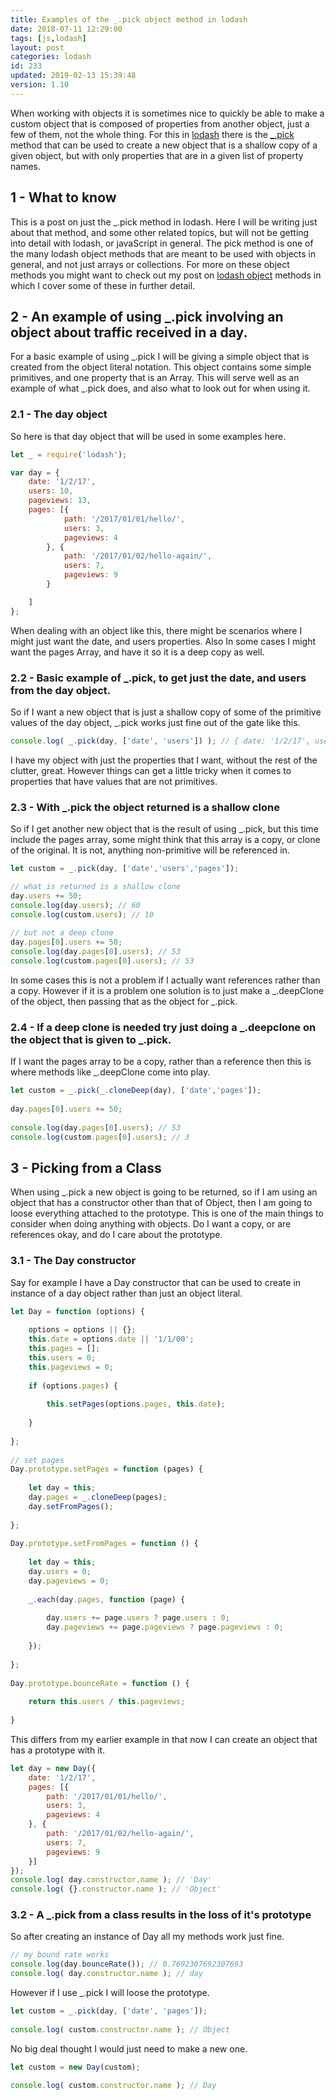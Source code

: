 ```yaml
---
title: Examples of the _.pick object method in lodash
date: 2018-07-11 12:29:00
tags: [js,lodash]
layout: post
categories: lodash
id: 233
updated: 2019-02-13 15:39:48
version: 1.10
---
```


When working with objects it is sometimes nice to quickly be able to make a custom object that is composed of properties from another object, just a few of them, not the whole thing. For this in [lodash](https://lodash.com/) there is the [\_.pick](https://lodash.com/docs/4.17.10#pick) method that can be used to create a new object that is a shallow copy of a given object, but with only properties that are in a given list of property names.


<!-- more -->

## 1 - What to know

This is a post on just the \_.pick method in lodash. Here I will be writing just about that method, and some other related topics, but will not be getting into detail with lodash, or javaScript in general. The pick method is one of the many lodash object methods that are meant to be used with objects in general, and not just arrays or collections. For more on these object methods you might want to check out my post on [lodash object](/2019/02/13/lodash_object/) methods in which I cover some of these in further detail.

## 2 - An example of using \_.pick involving an object about traffic received in a day.

For a basic example of using \_.pick I will be giving a simple object that is created from the object literal notation. This object contains some simple primitives, and one property that is an Array. This will serve well as an example of what \_.pick does, and also what to look out for when using it.

### 2.1 - The day object

So here is that day object that will be used in some examples here.

```js
let _ = require('lodash');

var day = {
    date: '1/2/17',
    users: 10,
    pageviews: 13,
    pages: [{
            path: '/2017/01/01/hello/',
            users: 3,
            pageviews: 4
        }, {
            path: '/2017/01/02/hello-again/',
            users: 7,
            pageviews: 9
        }

    ]
};
```

When dealing with an object like this, there might be scenarios where I might just want the date, and users properties. Also In some cases I might want the pages Array, and have it so it is a deep copy as well.

### 2.2 - Basic example of \_.pick, to get just the date, and users from the day object.

So if I want a new object that is just a shallow copy of some of the primitive values of the day object, \_.pick works just fine out of the gate like this.

```js
console.log( _.pick(day, ['date', 'users']) ); // { date: '1/2/17', users: 10 }
```

I have my object with just the properties that I want, without the rest of the clutter, great. However things can get a little tricky when it comes to properties that have values that are not primitives.

### 2.3 - With \_.pick the object returned is a shallow clone

So if I get another new object that is the result of using \_.pick, but this time include the pages array, some might think that this array is a copy, or clone of the original. It is not, anything non-primitive will be referenced in.

```js
let custom = _.pick(day, ['date','users','pages']);

// what is returned is a shallow clone
day.users += 50;
console.log(day.users); // 60
console.log(custom.users); // 10
 
// but not a deep clone
day.pages[0].users += 50;
console.log(day.pages[0].users); // 53
console.log(custom.pages[0].users); // 53
```

In some cases this is not a problem if I actually want references rather than a copy. However if it is a problem one solution is to just make a \_.deepClone of the object, then passing that as the object for \_.pick.

### 2.4 - If a deep clone is needed try just doing a \_.deepclone on the object that is given to \_.pick.

If I want the pages array to be a copy, rather than a reference then this is where methods like \_.deepClone come into play.

```js
let custom = _.pick(_.cloneDeep(day), ['date','pages']);
 
day.pages[0].users += 50;
 
console.log(day.pages[0].users); // 53
console.log(custom.pages[0].users); // 3
```

## 3 - Picking from a Class

When using \_.pick a new object is going to be returned, so if I am using an object that has a constructor other than that of Object, then I am going to loose everything attached to the prototype. This is one of the main things to consider when doing anything with objects. Do I want a copy, or are references okay, and do I care about the prototype.

### 3.1 - The Day constructor

Say for example I have a Day constructor that can be used to create in instance of a day object rather than just an object literal.

```js
let Day = function (options) {
 
    options = options || {};
    this.date = options.date || '1/1/00';
    this.pages = [];
    this.users = 0;
    this.pageviews = 0;
 
    if (options.pages) {
 
        this.setPages(options.pages, this.date);
 
    }
 
};
 
// set pages
Day.prototype.setPages = function (pages) {
 
    let day = this;
    day.pages = _.cloneDeep(pages);
    day.setFromPages();
 
};
 
Day.prototype.setFromPages = function () {
 
    let day = this;
    day.users = 0;
    day.pageviews = 0;
 
    _.each(day.pages, function (page) {
 
        day.users += page.users ? page.users : 0;
        day.pageviews += page.pageviews ? page.pageviews : 0;
 
    });
 
};
 
Day.prototype.bounceRate = function () {
 
    return this.users / this.pageviews;
 
}
```

This differs from my earlier example in that now I can create an object that has a prototype with it.

```js
let day = new Day({
    date: '1/2/17',
    pages: [{
        path: '/2017/01/01/hello/',
        users: 3,
        pageviews: 4
    }, {
        path: '/2017/01/02/hello-again/',
        users: 7,
        pageviews: 9
    }]
});
console.log( day.constructor.name ); // 'Day'
console.log( {}.constructor.name ); // 'Object'
```

### 3.2 - A \_.pick from a class results in the loss of it's prototype

So after creating an instance of Day all my methods work just fine.

```js
// my bound rate works
console.log(day.bounceRate()); // 0.7692307692307693
console.log( day.constructor.name ); // day
```

However if I use \_.pick I will loose the prototype.

```js
let custom = _.pick(day, ['date', 'pages']);
 
console.log( custom.constructor.name ); // Object
```

No big deal thought I would just need to make a new one.

```js
let custom = new Day(custom);
 
console.log( custom.constructor.name ); // Day
```